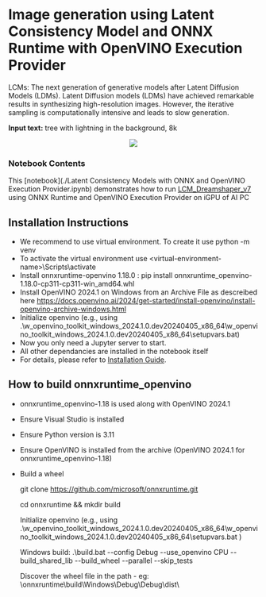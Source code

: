 # Image generation using Latent Consistency Model and ONNX Runtime with OpenVINO Execution Provider 

LCMs: The next generation of generative models after Latent Diffusion Models (LDMs). 
Latent Diffusion models (LDMs) have achieved remarkable results in synthesizing high-resolution images. However, the iterative sampling is computationally intensive and leads to slow generation.

**Input text:** tree with lightning in the background, 8k

<p align="center">
    <img src="https://github.com/openvinotoolkit/openvino_notebooks/assets/105707993/73cb12e3-152d-463a-bb06-5ea0ddedc6d6"/>
</p>

### Notebook Contents

This [notebook](./Latent Consistency Models with ONNX and OpenVINO Execution Provider.ipynb) demonstrates how to  run [LCM_Dreamshaper_v7](https://huggingface.co/SimianLuo/LCM_Dreamshaper_v7) using ONNX Runtime and OpenVINO Execution Provider on iGPU of AI PC 



## Installation Instructions
- We recommend to use virtual environment. To create it use python -m venv <virtual-environment-name>
- To activate the virtual environment use \<virtual-environment-name>\Scripts\activate
- Install onnxruntime-openvino 1.18.0 : pip install onnxruntime_openvino-1.18.0-cp311-cp311-win_amd64.whl 
- Install OpenVINO 2024.1 on Windows from an Archive File as descreibed here https://docs.openvino.ai/2024/get-started/install-openvino/install-openvino-archive-windows.html 
- Initialize openvino (e.g., using .\w_openvino_toolkit_windows_2024.1.0.dev20240405_x86_64\w_openvino_toolkit_windows_2024.1.0.dev20240405_x86_64\setupvars.bat)
- Now you only need a Jupyter server to start.
- All other dependancies are installed in the notebook itself
- For details, please refer to [Installation Guide](../../README.md).


## How to build onnxruntime_openvino 
- onnxruntime_openvino-1.18 is used along with OpenVINO 2024.1 

- Ensure Visual Studio is installed 

- Ensure Python version is 3.11 

- Ensure OpenVINO is installed from the archive (OpenVINO 2024.1 for onnxruntime_openvino-1.18) 

- Build a wheel 

    git clone https://github.com/microsoft/onnxruntime.git 

    cd onnxruntime && mkdir build 

    Initialize openvino (e.g., using .\w_openvino_toolkit_windows_2024.1.0.dev20240405_x86_64\w_openvino_toolkit_windows_2024.1.0.dev20240405_x86_64\setupvars.bat ) 

    Windows build: .\build.bat --config Debug --use_openvino CPU --build_shared_lib --build_wheel --parallel --skip_tests 

    Discover the wheel file in the path - eg: \onnxruntime\build\Windows\Debug\Debug\dist\ 




